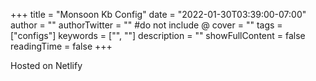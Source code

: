 +++
title = "Monsoon Kb Config"
date = "2022-01-30T03:39:00-07:00"
author = ""
authorTwitter = "" #do not include @
cover = ""
tags = ["configs"]
keywords = ["", ""]
description = ""
showFullContent = false
readingTime = false
+++

Hosted on Netlify